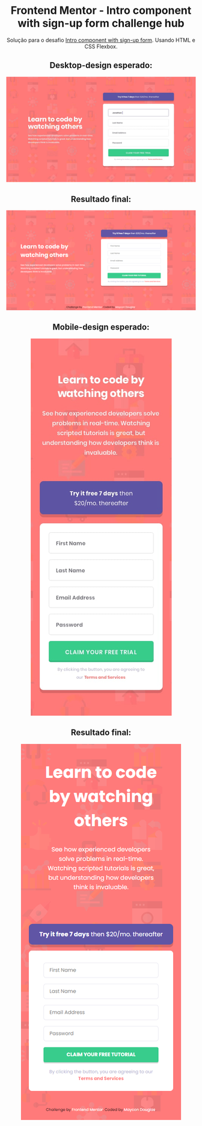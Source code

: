 <h1 align="center"> Frontend Mentor - Intro component with sign-up form challenge hub </h1>
  
<p align="center"> Solução para o desafio <a href="https://www.frontendmentor.io/challenges/intro-component-with-signup-form-5cf91bd49edda32581d28fd1">Intro component with sign-up form</a>. Usando HTML e CSS Flexbox.</p>
<h2 align="center">Desktop-design esperado: </h2>
<img src="design/desktop-design.jpg">
<h2 align="center">Resultado final:</h2>
<img src="images/desktop-design.png">



<h2 align="center">Mobile-design esperado: </h2>
<div align="center"><img src="design/mobile-design.jpg"></div>


<h2 align="center">Resultado final:</h2>
<div align="center"><img src="images/mobile-design.png"></div>
